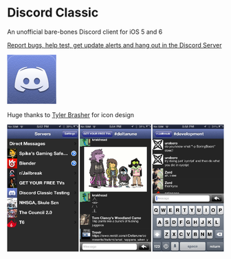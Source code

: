 # Discord Classic
An unofficial bare-bones Discord client for iOS 5 and 6

[Report bugs, help test, get update alerts and hang out in the Discord Server](https://discord.gg/A93uJh3)

![icon](https://github.com/Cellomonster/iOS-Discord-Classic/raw/master/Icon%402x.png)

Huge thanks to [Tyler Brasher](https://twitter.com/TyBrasher) for icon design

![screenshot](https://github.com/Cellomonster/iOS-Discord-Classic/raw/master/Screenshots.png)
